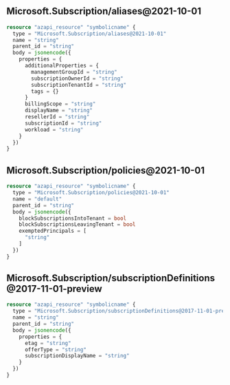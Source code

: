 ## Microsoft.Subscription/aliases@2021-10-01

```terraform
resource "azapi_resource" "symbolicname" {
  type = "Microsoft.Subscription/aliases@2021-10-01"
  name = "string"
  parent_id = "string"
  body = jsonencode({
    properties = {
      additionalProperties = {
        managementGroupId = "string"
        subscriptionOwnerId = "string"
        subscriptionTenantId = "string"
        tags = {}
      }
      billingScope = "string"
      displayName = "string"
      resellerId = "string"
      subscriptionId = "string"
      workload = "string"
    }
  })
}

```

## Microsoft.Subscription/policies@2021-10-01

```terraform
resource "azapi_resource" "symbolicname" {
  type = "Microsoft.Subscription/policies@2021-10-01"
  name = "default"
  parent_id = "string"
  body = jsonencode({
    blockSubscriptionsIntoTenant = bool
    blockSubscriptionsLeavingTenant = bool
    exemptedPrincipals = [
      "string"
    ]
  })
}

```

## Microsoft.Subscription/subscriptionDefinitions@2017-11-01-preview

```terraform
resource "azapi_resource" "symbolicname" {
  type = "Microsoft.Subscription/subscriptionDefinitions@2017-11-01-preview"
  name = "string"
  parent_id = "string"
  body = jsonencode({
    properties = {
      etag = "string"
      offerType = "string"
      subscriptionDisplayName = "string"
    }
  })
}

```


